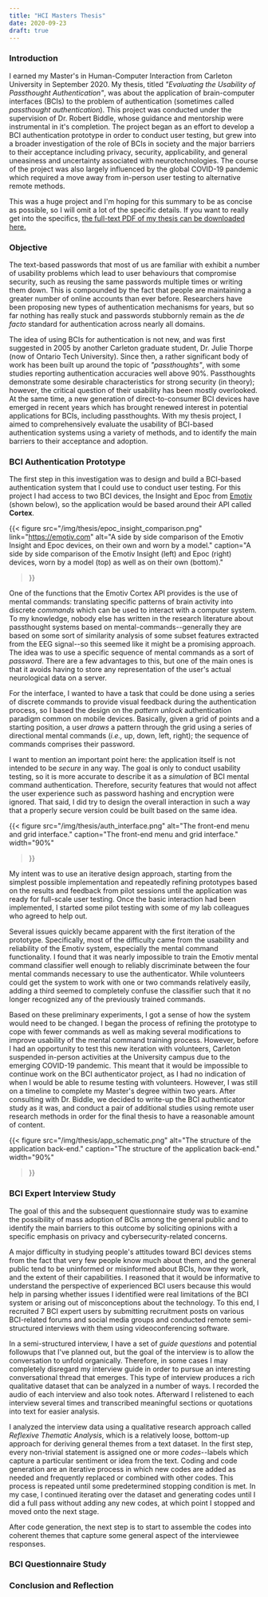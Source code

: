 ```yaml
---
title: "HCI Masters Thesis"
date: 2020-09-23
draft: true
---
```



### Introduction

I earned my Master's in Human-Computer Interaction from Carleton University in
September 2020.  My thesis, titled *"Evaluating the Usability of Passthought
Authentication"*, was about the application of brain-computer interfaces (BCIs)
to the problem of authentication (sometimes called *passthought
authentication*). This project was conducted under the supervision of Dr.
Robert Biddle, whose guidance and mentorship were instrumental in it's
completion. The project began as an effort to develop a BCI authentication
prototype in order to conduct user testing, but grew into a broader
investigation of the role of BCIs in society and the major barriers to their
acceptance including privacy, security, applicability, and general uneasiness
and uncertainty associated with neurotechnologies. The course of the project
was also largely influenced by the global COVID-19 pandemic which required a
move away from in-person user testing to alternative remote methods.

This was a huge project and I'm hoping for this summary to be as concise as
possible, so I will omit a lot of the specific details. If you want to really
get into the specifics, [the full-text PDF of my thesis can be downloaded
here.](/docs/thesis_FINAL.pdf)


### Objective

The text-based passwords that most of us are familiar with exhibit a number of
usability problems which lead to user behaviours that compromise security, such
as reusing the same passwords multiple times or writing them down. This is
compounded by the fact that people are maintaining a greater number of online
accounts than ever before. Researchers have been proposing new types of
authentication mechanisms for years, but so far nothing has really stuck and
passwords stubbornly remain as the *de facto* standard for authentication
across nearly all domains.

The idea of using BCIs for authentication is not new, and was first suggested
in 2005 by another Carleton graduate student, Dr. Julie Thorpe (now of Ontario
Tech University). Since then, a rather significant body of work has been built
up around the topic of *"passthoughts"*, with some studies reporting
authentication accuracies well above 90%.  Passthoughts demonstrate some
desirable characteristics for strong security (in theory); however, the
critical question of their usability has been mostly overlooked. At the same
time, a new generation of direct-to-consumer BCI devices have emerged in recent
years which has brought renewed interest in potential applications for BCIs,
including passthoughts. With my thesis project, I aimed to comprehensively
evaluate the usability of BCI-based authentication systems using a variety of
methods, and to identify the main barriers to their acceptance and adoption.


### BCI Authentication Prototype

The first step in this investigation was to design and build a BCI-based
authentication system that I could use to conduct user testing. For this
project I had access to two BCI devices, the Insight and Epoc from
[Emotiv](https://emotiv.com) (shown below), so the application would be based
around their API called **Cortex**.

{{< figure
  src="/img/thesis/epoc_insight_comparison.png"
  link="https://emotiv.com"
  alt="A side by side comparison of the Emotiv Insight and Epoc devices, on their own and worn by a model."
  caption="A side by side comparison of the Emotiv Insight (left) and Epoc (right) devices, worn by a model (top) as well as on their own (bottom)."
>}}

One of the functions that the Emotiv Cortex API provides is the use of mental
commands: translating specific patterns of brain activity into discrete
*commands* which can be used to interact with a computer system.  To my
knowledge, nobody else has written in the research literature about passthought
systems based on mental-commands--generally they are based on some sort of
similarity analysis of some subset features extracted from the EEG signal--so
this seemed like it might be a promising approach. The idea was to use a
specific sequence of mental commands as a sort of *password*. There are a few
advantages to this, but one of the main ones is that it avoids having to store
any representation of the user's actual neurological data on a server.

<!--
I built out a simple web application around the Emotiv mental command API. My
goal for the initial prototype was to create the simplest form of
authentication based on mental commands possible in order to establish whether
the basic idea was feasible. I used NodeJS with `express` to set up a server
which would use websockets to handle communication with the Cortex API as well
as a MongoDB instance which was used to store authentication credentials and
metadata.  The server provides a single page, `index.html`, which contains the
JavaScript code used to render the graphical UI (using the `snap.svg`
JavaScript library).

{{< figure
  src="/img/thesis/app_schematic.png"
  alt="A schematic showing the structure of the BCI authenticator prototype."
  caption="A schematic showing the structure of the BCI authenticator prototype."
  width="90%"
>}}
-->

For the interface, I wanted to have a task that could be done using a series of
discrete commands to provide visual feedback during the authentication process,
so I based the design on the *pattern unlock* authentication paradigm common on
mobile devices. Basically, given a grid of points and a starting position, a
user *draws* a pattern through the grid using a series of directional mental
commands (*i.e.,* up, down, left, right); the sequence of commands comprises
their password.

I want to mention an important point here: the application itself is not
intended to be *secure* in any way. The goal is only to conduct usability
testing, so it is more accurate to describe it as a *simulation* of BCI mental
command authentication.  Therefore, security features that would not affect the
user experience such as password hashing and encryption were ignored. That
said, I did try to design the overall interaction in such a way that a properly
secure version could be built based on the same idea.

{{< figure
  src="/img/thesis/auth_interface.png"
  alt="The front-end menu and grid interface."
  caption="The front-end menu and grid interface."
  width="90%"
>}}

My intent was to use an iterative design approach, starting from the simplest
possible implementation and repeatedly refining prototypes based on the results
and feedback from pilot sessions until the application was ready for full-scale
user testing.  Once the basic interaction had been implemented, I started some
pilot testing with some of my lab colleagues who agreed to help out.

Several issues quickly became apparent with the first iteration of the
prototype. Specifically, most of the difficulty came from the usability and
reliability of the Emotiv system, especially the mental command functionality.
I found that it was nearly impossible to train the Emotiv mental command
classifier well enough to reliably discriminate between the four mental
commands necessary to use the authenticator. While volunteers could get the
system to work with one or two commands relatively easily, adding a third
seemed to completely confuse the classifier such that it no longer recognized
any of the previously trained commands.

Based on these preliminary experiments, I got a sense of how the system would
need to be changed. I began the process of refining the prototype to cope with
fewer commands as well as making several modifications to improve usability of
the mental command training process. However, before I had an opportunity to
test this new iteration with volunteers, Carleton suspended in-person
activities at the University campus due to the emerging COVID-19 pandemic. This
meant that it would be impossible to continue work on the BCI authenticator
project, as I had no indication of when I would be able to resume testing with
volunteers. However, I was still on a timeline to complete my Master's degree
within two years. After consulting with Dr. Biddle, we decided to write-up the
BCI authenticator study as it was, and conduct a pair of additional studies
using remote user research methods in order for the final thesis to have a
reasonable amount of content.

{{< figure
  src="/img/thesis/app_schematic.png"
  alt="The structure of the application back-end."
  caption="The structure of the application back-end."
  width="90%"
>}}

### BCI Expert Interview Study

The goal of this and the subsequent questionnaire study was to examine the
possibility of mass adoption of BCIs among the general public and to identify
the main barriers to this outcome by soliciting opinions with a specific
emphasis on privacy and cybersecurity-related concerns.

A major difficulty in studying people's attitudes toward BCI devices stems from
the fact that very few people know much about them, and the general public tend
to be uninformed or misinformed about BCIs, how they work, and the extent of
their capabilities.  I reasoned that it would be informative to understand the
perspective of experienced BCI users because this would help in parsing whether
issues I identified were real limitations of the BCI system or arising out of
misconceptions about the technology. To this end, I recruited 7 BCI expert
users by submitting recruitment posts on various BCI-related forums and social
media groups and conducted remote semi-structured interviews with them using
videoconferencing software.

In a semi-structured interview, I have a set of *guide questions* and potential
followups that I've planned out, but the goal of the interview is to allow the
conversation to unfold organically. Therefore, in some cases I may completely
disregard my interview guide in order to pursue an interesting conversational
thread that emerges. This type of interview produces a rich qualitative dataset
that can be analyzed in a number of ways. I recorded the audio of each
interview and also took notes. Afterward I relistened to each interview several
times and transcribed meaningful sections or quotations into text for easier
analysis.

I analyzed the interview data using a qualitative research approach called
*Reflexive Thematic Analysis*, which is a relatively loose, bottom-up approach
for deriving general themes from a text dataset. In the first step, every
non-trivial statement is assigned one or more *codes*--labels which capture a
particular sentiment or idea from the text. Coding and code generation are an
iterative process in which new codes are added as needed and frequently
replaced or combined with other codes. This process is repeated until some
predetermined stopping condition is met. In my case, I continued iterating over
the dataset and generating codes until I did a full pass without adding any new
codes, at which point I stopped and moved onto the next stage.

After code generation, the next step is to start to assemble the codes into
coherent themes that capture some general aspect of the interviewee responses.

### BCI Questionnaire Study
### Conclusion and Reflection
